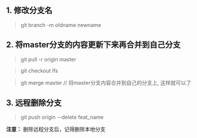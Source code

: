 ## 1. 修改分支名

> git branch -m oldname newname

## 2. 将master分支的内容更新下来再合并到自己分支

> git pull -r origin master

> git checkout lfs

> git merge master // 将master分支内容合并到自己的分支上, 这样就可以了

## 3. 远程删除分支

> git push origin --delete feat_name

**注意：** 删除远程分支后，记得删除本地分支
